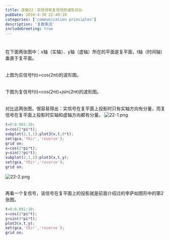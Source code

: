 ```yaml
---
title: 连载22：实信号和复信号的波形对比
pubDate: 2010-4-30 22:49:10 
categories: ['communication principles']
description: '复数乘法'
includeGreeting: true
---
```


$$\qquad$$在下面两张图中：x轴（实轴）、y轴（虚轴）所在的平面是复平面，t轴（时间轴）垂直于复平面。
$$\qquad$$上图为实信号f(t)=cos(2πt)的波形图。
$$\qquad$$下图为复信号f(t)=cos(2πt)+jsin(2πt)的波形图。
$$\qquad$$对比这两张图，很容易得出：实信号在复平面上投影时只有实轴方向有分量，而复信号在复平面上投影时实轴和虚轴方向都有分量。
![22-1.png](https://img2.imgtp.com/2024/05/10/p0q2DaQw.png)
```matlab
t=0:0.001:10;
x=cos(2*pi*t);
subplot(2,1,1);plot3(x,t,0*t);
set(gca,'YDir','reverse');
grid on;
x=cos(2*pi*t);
y=sin(2*pi*t);
subplot(2,1,2);plot3(x,t,y);
set(gca,'YDir','reverse');
grid on;
```
![22-2.png](https://img2.imgtp.com/2024/05/10/2QZMvdER.png)
$$\qquad$$再看一个复信号，该信号在复平面上的投影就是前面介绍过的李萨如图形中的第2张图。
```matlab
t=0:0.001:10;
x=cos(2*pi*t);
y=sin(4*pi*t);
plot3(x,t,y);
set(gca,'YDir','reverse');
grid on;
```